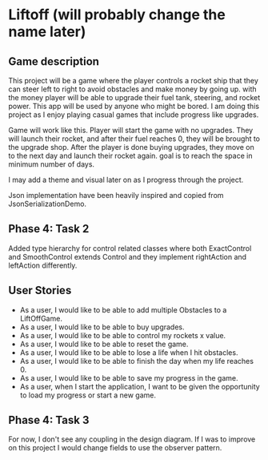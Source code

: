 # Liftoff (will probably change the name later)

## Game description

This project will be a game where the player controls a rocket ship that
they can steer left to right to avoid obstacles and make money by going up.
with the money player will be able to upgrade their fuel tank, steering,
and rocket power. This app will be used by anyone who might be bored.
I am doing this project as I enjoy playing casual games that include 
progress like upgrades. 

Game will work like this. Player will start the game with no upgrades.
They will launch their rocket, and after their fuel reaches 0, they will be
brought to the upgrade shop. After the player is done buying upgrades, they
move on to the next day and launch their rocket again. goal is to reach the space in
minimum number of days.

I may add a theme and visual later on as I progress through the project.

Json implementation have been heavily inspired and copied from JsonSerializationDemo.

## Phase 4: Task 2

Added type hierarchy for control related classes where both ExactControl and SmoothControl
extends Control and they implement rightAction and leftAction differently.

## User Stories

- As a user, I would like to be able to add multiple Obstacles to a LiftOffGame.
- As a user, I would like to be able to buy upgrades.
- As a user, I would like to be able to control my rockets x value.
- As a user, I would like to be able to reset the game.
- As a user, I would like to be able to lose a life when I hit obstacles.
- As a user, I would like to be able to finish the day when my life reaches 0.
- As a user, I would like to be able to save my progress in the game.
- As a user, when I start the application, I want to be given the opportunity 
to load my progress or start a new game.

## Phase 4: Task 3

For now, I don't see any coupling in the design diagram. If I was to improve
on this project I would change fields to use the observer pattern.

